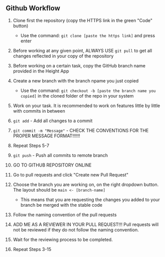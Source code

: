 ## Github Workflow

1. Clone first the repository (copy the HTTPS link in the green "Code" button)
   - Use the command: `git clone [paste the https link]` and press enter

2. Before working at any given point, ALWAYS USE `git pull` to get all changes reflected in your copy of the repository 

3. Before working on a certain task, copy the GitHub branch name provided in the Height App

4. Create a new branch with the branch npame you just copied
   - Use the command: `git checkout -b [paste the branch name you copied]` in the cloned folder of the repo in your system

5. Work on your task. It is recommended to work on features little by little with commits in between

6. `git add` - Add all changes to a commit

7. `git commit -m "Message"` - CHECK THE CONVENTIONS FOR THE PROPER MESSAGE FORMAT!!!!!!

8. Repeat Steps 5-7

9. `git push` - Push all commits to remote branch

10. GO TO GITHUB REPOSITORY ONLINE

11. Go to pull requests and click "Create new Pull Request"

12. Choose the branch you are working on, on the right dropdown button. The layout should be `main <- [branch-name]`
    - This means that you are requesting the changes you added to your branch be merged with the stable code

13.  Follow the naming convention of the pull requests 
    
14.  ADD ME AS A REVIEWER IN YOUR PULL REQUEST!!! Pull requests will not be reviewed if they do not follow the naming convention.

15.  Wait for the reviewing process to be completed.

16.  Repeat Steps 3-15